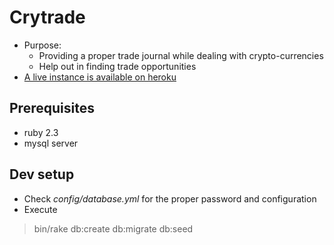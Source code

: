 # Crytrade

* Purpose:
   * Providing a proper trade journal while dealing with crypto-currencies
   * Help out in finding trade opportunities
* [A live instance is available on heroku](https://crytrade.herokuapp.com/)

## Prerequisites

- ruby 2.3
- mysql server

## Dev setup

- Check _config/database.yml_ for the proper password and configuration
- Execute
> bin/rake db:create db:migrate db:seed

